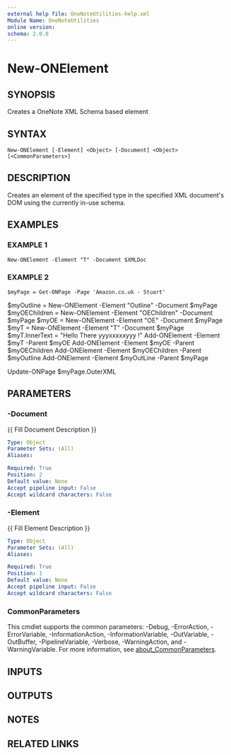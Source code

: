 ```yaml
---
external help file: OneNoteUtilities-help.xml
Module Name: OneNoteUtilities
online version:
schema: 2.0.0
---
```


# New-ONElement

## SYNOPSIS
Creates a OneNote XML Schema based element

## SYNTAX

```
New-ONElement [-Element] <Object> [-Document] <Object> [<CommonParameters>]
```

## DESCRIPTION
Creates an element of the specified type in 
the specified XML document's DOM using the 
currently in-use schema.

## EXAMPLES

### EXAMPLE 1
```
New-ONElement -Element "T" -Document $XMLDoc
```

### EXAMPLE 2
```
$myPage = Get-ONPage -Page 'Amazon.co.uk - Stuart'
```

$myOutline = New-ONElement -Element "Outline" -Document $myPage
$myOEChildren  = New-ONElement -Element "OEChildren" -Document $myPage
$myOE = New-ONElement -Element "OE" -Document $myPage
$myT = New-ONElement -Element "T" -Document $myPage
$myT.InnerText = "Hello There yyyxxxxxyyy !"
Add-ONElement -Element $myT -Parent $myOE
Add-ONElement -Element $myOE -Parent $myOEChildren
Add-ONElement -Element $myOEChildren -Parent $myOutline
Add-ONElement -Element $myOutLine -Parent $myPage

Update-ONPage $myPage.OuterXML

## PARAMETERS

### -Document
{{ Fill Document Description }}

```yaml
Type: Object
Parameter Sets: (All)
Aliases:

Required: True
Position: 2
Default value: None
Accept pipeline input: False
Accept wildcard characters: False
```

### -Element
{{ Fill Element Description }}

```yaml
Type: Object
Parameter Sets: (All)
Aliases:

Required: True
Position: 1
Default value: None
Accept pipeline input: False
Accept wildcard characters: False
```

### CommonParameters
This cmdlet supports the common parameters: -Debug, -ErrorAction, -ErrorVariable, -InformationAction, -InformationVariable, -OutVariable, -OutBuffer, -PipelineVariable, -Verbose, -WarningAction, and -WarningVariable. For more information, see [about_CommonParameters](http://go.microsoft.com/fwlink/?LinkID=113216).

## INPUTS

## OUTPUTS

## NOTES

## RELATED LINKS
